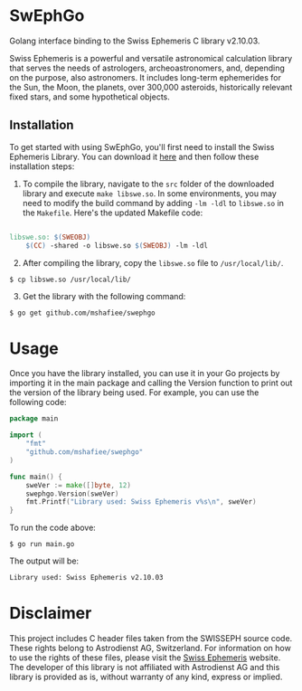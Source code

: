 # SwEphGo
Golang interface binding to the Swiss Ephemeris C library v2.10.03.

Swiss Ephemeris is a powerful and versatile astronomical calculation library that serves the needs of astrologers, archeoastronomers, and, depending on the purpose, also astronomers. It includes long-term ephemerides for the Sun, the Moon, the planets, over 300,000 asteroids, historically relevant fixed stars, and some hypothetical objects.

## Installation

To get started with using SwEphGo, you'll first need to install the Swiss Ephemeris Library. You can download it [here](https://www.astro.com/ftp/swisseph/) and then follow these installation steps:

1. To compile the library, navigate to the `src` folder of the downloaded library and execute `make libswe.so`. In some environments, you may need to modify the build command by adding `-lm -ldl` to `libswe.so` in the `Makefile`. Here's the updated Makefile code:
```makefile

libswe.so: $(SWEOBJ)
	$(CC) -shared -o libswe.so $(SWEOBJ) -lm -ldl
```

2. After compiling the library, copy the `libswe.so` file to `/usr/local/lib/`.
```shell
$ cp libswe.so /usr/local/lib/
```
3. Get the library with the following command:
```shell
$ go get github.com/mshafiee/swephgo
```

# Usage

Once you have the library installed, you can use it in your Go projects by importing it in the main package and calling the Version function to print out the version of the library being used. For example, you can use the following code:

````go
package main

import (
	"fmt"
	"github.com/mshafiee/swephgo"
)

func main() {
	sweVer := make([]byte, 12)
	swephgo.Version(sweVer)
	fmt.Printf("Library used: Swiss Ephemeris v%s\n", sweVer)
}

````

To run the code above:

`````shell
$ go run main.go
`````

The output will be:
`````
Library used: Swiss Ephemeris v2.10.03
`````

# Disclaimer
This project includes C header files taken from the SWISSEPH source code. These rights belong to Astrodienst AG, Switzerland. For information on how to use the rights of these files, please visit the [Swiss Ephemeris](https://www.astro.com/swisseph/swephinfo_e.htm) website. The developer of this library is not affiliated with Astrodienst AG and this library is provided as is, without warranty of any kind, express or implied.


